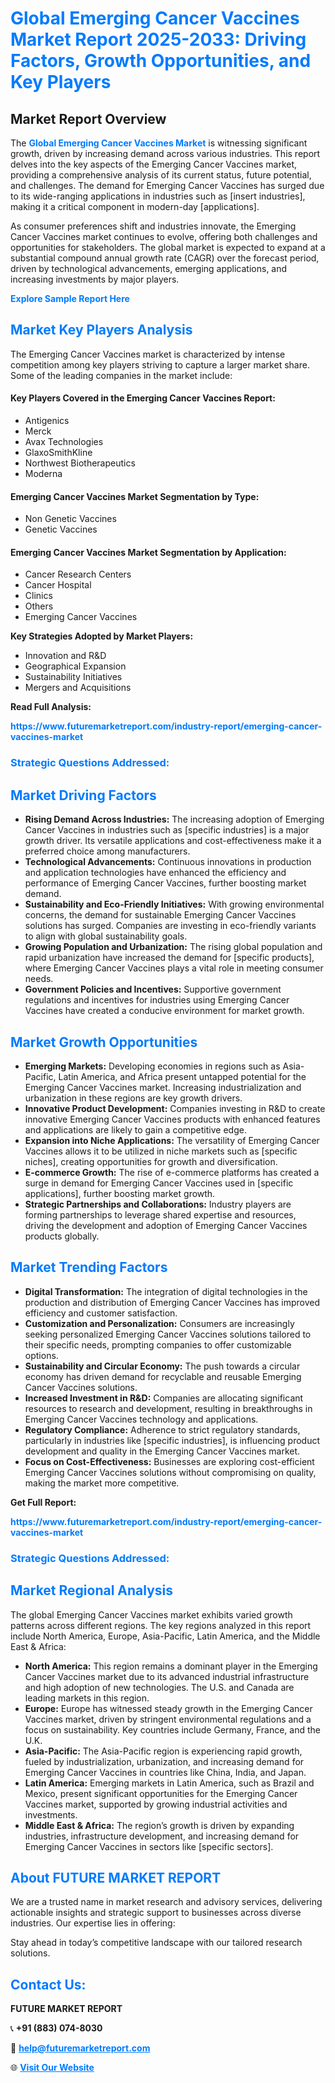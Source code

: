 <h1 style="color: #007BFF;">Global Emerging Cancer Vaccines Market Report 2025-2033: Driving Factors, Growth Opportunities, and Key Players</h1>

<section id="overview">
<h2>Market Report Overview</h2>
<p>The <a href="https://www.futuremarketreport.com/industry-report/emerging-cancer-vaccines-market" style="color: #007BFF; text-decoration: none;"><strong>Global Emerging Cancer Vaccines Market</strong></a> is witnessing significant growth, driven by increasing demand across various industries. This report delves into the key aspects of the Emerging Cancer Vaccines market, providing a comprehensive analysis of its current status, future potential, and challenges. The demand for Emerging Cancer Vaccines has surged due to its wide-ranging applications in industries such as [insert industries], making it a critical component in modern-day [applications].</p>
<p>As consumer preferences shift and industries innovate, the Emerging Cancer Vaccines market continues to evolve, offering both challenges and opportunities for stakeholders. The global market is expected to expand at a substantial compound annual growth rate (CAGR) over the forecast period, driven by technological advancements, emerging applications, and increasing investments by major players.</p>
</section>

<section id="overview">
<p><a href="https://www.futuremarketreport.com/request-sample/reportId=125645" style="color: #007BFF; text-decoration: none;"><strong>Explore Sample Report Here</strong></a></p>
</section>

<section id="key-players">
<h2 style="color: #007BFF;">Market Key Players Analysis</h2>
<p>The Emerging Cancer Vaccines market is characterized by intense competition among key players striving to capture a larger market share. Some of the leading companies in the market include:</p>
<h4>Key Players Covered in the Emerging Cancer Vaccines Report:</h4>
<ul><li>Antigenics</li><li>Merck</li><li>Avax Technologies</li><li>GlaxoSmithKline</li><li>Northwest Biotherapeutics</li><li>Moderna</li></ul>
<h4>Emerging Cancer Vaccines Market Segmentation by Type:</h4>
<ul><li>Non Genetic Vaccines</li><li>Genetic Vaccines</li></ul>

<h4>Emerging Cancer Vaccines Market Segmentation by Application:</h4>
<ul><li>Cancer Research Centers</li><li>Cancer Hospital</li><li>Clinics</li><li>Others</li><li>Emerging Cancer Vaccines</li></ul>
<p><strong>Key Strategies Adopted by Market Players:</strong></p>
<ul>
<li>Innovation and R&D</li>
<li>Geographical Expansion</li>
<li>Sustainability Initiatives</li>
<li>Mergers and Acquisitions</li>
</ul>
</section>

<section>
<p><strong>Read Full Analysis: </strong></p><a href="https://www.futuremarketreport.com/industry-report/emerging-cancer-vaccines-market" style="color: #007BFF; text-decoration: none;"><strong>https://www.futuremarketreport.com/industry-report/emerging-cancer-vaccines-market</strong></a>
<h3 style="color: #007BFF;">Strategic Questions Addressed:</h3>
</section>

<section id="driving-factors">
<h2 style="color: #007BFF;">Market Driving Factors</h2>
<ul>
<li><strong>Rising Demand Across Industries:</strong> The increasing adoption of Emerging Cancer Vaccines in industries such as [specific industries] is a major growth driver. Its versatile applications and cost-effectiveness make it a preferred choice among manufacturers.</li>
<li><strong>Technological Advancements:</strong> Continuous innovations in production and application technologies have enhanced the efficiency and performance of Emerging Cancer Vaccines, further boosting market demand.</li>
<li><strong>Sustainability and Eco-Friendly Initiatives:</strong> With growing environmental concerns, the demand for sustainable Emerging Cancer Vaccines solutions has surged. Companies are investing in eco-friendly variants to align with global sustainability goals.</li>
<li><strong>Growing Population and Urbanization:</strong> The rising global population and rapid urbanization have increased the demand for [specific products], where Emerging Cancer Vaccines plays a vital role in meeting consumer needs.</li>
<li><strong>Government Policies and Incentives:</strong> Supportive government regulations and incentives for industries using Emerging Cancer Vaccines have created a conducive environment for market growth.</li>
</ul>
</section>

<section id="growth-opportunities">
<h2 style="color: #007BFF;">Market Growth Opportunities</h2>
<ul>
<li><strong>Emerging Markets:</strong> Developing economies in regions such as Asia-Pacific, Latin America, and Africa present untapped potential for the Emerging Cancer Vaccines market. Increasing industrialization and urbanization in these regions are key growth drivers.</li>
<li><strong>Innovative Product Development:</strong> Companies investing in R&D to create innovative Emerging Cancer Vaccines products with enhanced features and applications are likely to gain a competitive edge.</li>
<li><strong>Expansion into Niche Applications:</strong> The versatility of Emerging Cancer Vaccines allows it to be utilized in niche markets such as [specific niches], creating opportunities for growth and diversification.</li>
<li><strong>E-commerce Growth:</strong> The rise of e-commerce platforms has created a surge in demand for Emerging Cancer Vaccines used in [specific applications], further boosting market growth.</li>
<li><strong>Strategic Partnerships and Collaborations:</strong> Industry players are forming partnerships to leverage shared expertise and resources, driving the development and adoption of Emerging Cancer Vaccines products globally.</li>
</ul>
</section>

<section id="trending-factors">
<h2 style="color: #007BFF;">Market Trending Factors</h2>
<ul>
<li><strong>Digital Transformation:</strong> The integration of digital technologies in the production and distribution of Emerging Cancer Vaccines has improved efficiency and customer satisfaction.</li>
<li><strong>Customization and Personalization:</strong> Consumers are increasingly seeking personalized Emerging Cancer Vaccines solutions tailored to their specific needs, prompting companies to offer customizable options.</li>
<li><strong>Sustainability and Circular Economy:</strong> The push towards a circular economy has driven demand for recyclable and reusable Emerging Cancer Vaccines solutions.</li>
<li><strong>Increased Investment in R&D:</strong> Companies are allocating significant resources to research and development, resulting in breakthroughs in Emerging Cancer Vaccines technology and applications.</li>
<li><strong>Regulatory Compliance:</strong> Adherence to strict regulatory standards, particularly in industries like [specific industries], is influencing product development and quality in the Emerging Cancer Vaccines market.</li>
<li><strong>Focus on Cost-Effectiveness:</strong> Businesses are exploring cost-efficient Emerging Cancer Vaccines solutions without compromising on quality, making the market more competitive.</li>
</ul>
</section>

<section>
<p><strong>Get Full Report: </strong></p><a href="https://www.futuremarketreport.com/industry-report/emerging-cancer-vaccines-market" style="color: #007BFF; text-decoration: none;"><strong>https://www.futuremarketreport.com/industry-report/emerging-cancer-vaccines-market</strong></a>
<h3 style="color: #007BFF;">Strategic Questions Addressed:</h3>
</section>


<section id="regional-analysis">
<h2 style="color: #007BFF;">Market Regional Analysis</h2>
<p>The global Emerging Cancer Vaccines market exhibits varied growth patterns across different regions. The key regions analyzed in this report include North America, Europe, Asia-Pacific, Latin America, and the Middle East & Africa:</p>
<ul>
<li><strong>North America:</strong> This region remains a dominant player in the Emerging Cancer Vaccines market due to its advanced industrial infrastructure and high adoption of new technologies. The U.S. and Canada are leading markets in this region.</li>
<li><strong>Europe:</strong> Europe has witnessed steady growth in the Emerging Cancer Vaccines market, driven by stringent environmental regulations and a focus on sustainability. Key countries include Germany, France, and the U.K.</li>
<li><strong>Asia-Pacific:</strong> The Asia-Pacific region is experiencing rapid growth, fueled by industrialization, urbanization, and increasing demand for Emerging Cancer Vaccines in countries like China, India, and Japan.</li>
<li><strong>Latin America:</strong> Emerging markets in Latin America, such as Brazil and Mexico, present significant opportunities for the Emerging Cancer Vaccines market, supported by growing industrial activities and investments.</li>
<li><strong>Middle East & Africa:</strong> The region’s growth is driven by expanding industries, infrastructure development, and increasing demand for Emerging Cancer Vaccines in sectors like [specific sectors].</li>
</ul>
</section>

<footer>
<h2 style="color: #007BFF;">About FUTURE MARKET REPORT</h2>
<p>We are a trusted name in market research and advisory services, delivering actionable insights and strategic support to businesses across diverse industries. Our expertise lies in offering:</p>

<p>Stay ahead in today’s competitive landscape with our tailored research solutions.</p>

<h2 style="color: #007BFF;">Contact Us:</h2>
<p><strong>FUTURE MARKET REPORT</strong></p>
<p>📞 <strong>+91 (883) 074-8030</strong></p>
<p>📧 <strong><a href="mailto:help@futuremarketreport.com" style="color: #007BFF;">help@futuremarketreport.com</a></strong></p>
<p>🌐 <strong><a href="https://www.futuremarketreport.com/" style="color: #007BFF;">Visit Our Website</a></strong></p>
</footer>